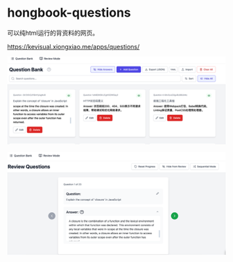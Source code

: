 # hongbook-questions


可以纯html运行的背资料的网页。

https://kevisual.xiongxiao.me/apps/questions/

![alt text](docs/home.png)

![alt text](docs/review.png)
